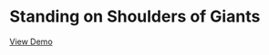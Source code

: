 <html lang="en">
<head>
	<meta charset="UTF-8">
	<title>ReadMe</title>
</head>
<body>
	<h1>Standing on Shoulders of Giants</h1>
	<a href="http://kad0108.github.io/Html5/" target="_blank">View Demo</a>
</body>
</html>

